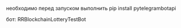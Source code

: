необходимо перед запуском выполнить 
pip install pytelegrambotapi



бот: RRBlockchainLotteryTestBot
